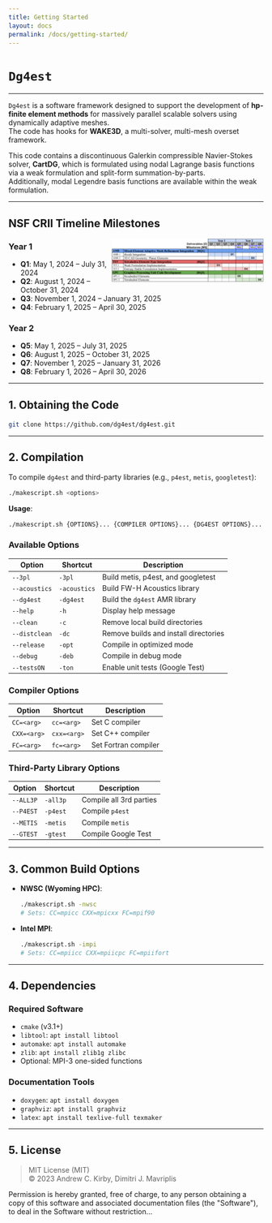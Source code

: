 ```yaml
---
title: Getting Started
layout: docs
permalink: /docs/getting-started/
---
```


# `Dg4est`
***
`Dg4est` is a software framework designed to support the development of **hp-finite element methods** for massively parallel scalable solvers using dynamically adaptive meshes.  
The code has hooks for **WAKE3D**, a multi-solver, multi-mesh overset framework.

This code contains a discontinuous Galerkin compressible Navier-Stokes solver, **CartDG**, which is formulated using nodal Lagrange basis functions via a weak formulation and split-form summation-by-parts.  
Additionally, modal Legendre basis functions are available within the weak formulation.

---

## NSF CRII Timeline Milestones

<img align="right" src="/assets/img/328063860-f79eebb4-d442-4f4e-b428-6f640f0b47a9.png" width="300">

### Year 1
- **Q1**: May 1, 2024 – July 31, 2024  
- **Q2**: August 1, 2024 – October 31, 2024  
- **Q3**: November 1, 2024 – January 31, 2025  
- **Q4**: February 1, 2025 – April 30, 2025  

### Year 2
- **Q5**: May 1, 2025 – July 31, 2025  
- **Q6**: August 1, 2025 – October 31, 2025  
- **Q7**: November 1, 2025 – January 31, 2026  
- **Q8**: February 1, 2026 – April 30, 2026  

---

## 1. Obtaining the Code

```bash
git clone https://github.com/dg4est/dg4est.git
```

---

## 2. Compilation

To compile `dg4est` and third-party libraries (e.g., `p4est`, `metis`, `googletest`):

```bash
./makescript.sh <options>
```

**Usage**:
```bash
./makescript.sh {OPTIONS}... {COMPILER OPTIONS}... {DG4EST OPTIONS}... {3PL OPTIONS}
```

### Available Options

| Option             | Shortcut    | Description                                         |
|-------------------|-------------|-----------------------------------------------------|
| `--3pl`            | `-3pl`      | Build metis, p4est, and googletest                 |
| `--acoustics`      | `-acoustics`| Build FW-H Acoustics library                       |
| `--dg4est`         | `-dg4est`   | Build the `dg4est` AMR library                     |
| `--help`           | `-h`        | Display help message                               |
| `--clean`          | `-c`        | Remove local build directories                     |
| `--distclean`      | `-dc`       | Remove builds and install directories              |
| `--release`        | `-opt`      | Compile in optimized mode                          |
| `--debug`          | `-deb`      | Compile in debug mode                              |
| `--testsON`        | `-ton`      | Enable unit tests (Google Test)                    |

### Compiler Options

| Option        | Shortcut   | Description              |
|---------------|------------|--------------------------|
| `CC=<arg>`    | `cc=<arg>` | Set C compiler           |
| `CXX=<arg>`   | `cxx=<arg>`| Set C++ compiler         |
| `FC=<arg>`    | `fc=<arg>` | Set Fortran compiler     |

### Third-Party Library Options

| Option     | Shortcut  | Description             |
|------------|-----------|-------------------------|
| `--ALL3P`  | `-all3p`   | Compile all 3rd parties |
| `--P4EST`  | `-p4est`   | Compile `p4est`         |
| `--METIS`  | `-metis`   | Compile `metis`         |
| `--GTEST`  | `-gtest`   | Compile Google Test     |

---

## 3. Common Build Options

- **NWSC (Wyoming HPC)**:
  ```bash
  ./makescript.sh -nwsc
  # Sets: CC=mpicc CXX=mpicxx FC=mpif90
  ```

- **Intel MPI**:
  ```bash
  ./makescript.sh -impi
  # Sets: CC=mpiicc CXX=mpiicpc FC=mpiifort
  ```

---

## 4. Dependencies

### Required Software

- `cmake` (v3.1+)
- `libtool`: `apt install libtool`
- `automake`: `apt install automake`
- `zlib`: `apt install zlib1g zlibc`
- Optional: MPI-3 one-sided functions

### Documentation Tools

- `doxygen`: `apt install doxygen`
- `graphviz`: `apt install graphviz`
- `latex`: `apt install texlive-full texmaker`

---

## 5. License

> MIT License (MIT)  
> © 2023 Andrew C. Kirby, Dimitri J. Mavriplis

Permission is hereby granted, free of charge, to any person obtaining a copy of this software and associated documentation files (the "Software"), to deal in the Software without restriction...
